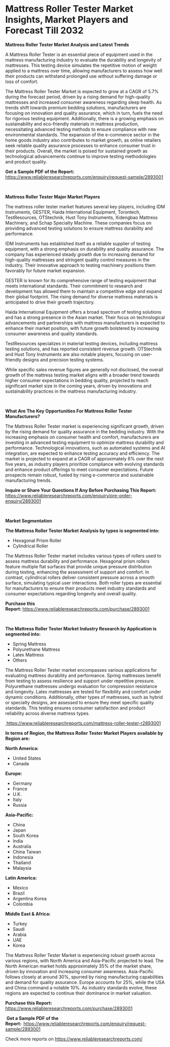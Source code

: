 <p><h1>Mattress Roller Tester Market Insights, Market Players and Forecast Till 2032</h1></p><p><strong>Mattress Roller Tester Market Analysis and Latest Trends</strong></p>
<p><p>A Mattress Roller Tester is an essential piece of equipment used in the mattress manufacturing industry to evaluate the durability and longevity of mattresses. This testing device simulates the repetitive motion of weight applied to a mattress over time, allowing manufacturers to assess how well their products can withstand prolonged use without suffering damage or loss of comfort.</p><p>The Mattress Roller Tester Market is expected to grow at a CAGR of 5.7% during the forecast period, driven by a rising demand for high-quality mattresses and increased consumer awareness regarding sleep health. As trends shift towards premium bedding solutions, manufacturers are focusing on innovation and quality assurance, which in turn, fuels the need for rigorous testing equipment. Additionally, there is a growing emphasis on sustainability and eco-friendly materials in mattress production, necessitating advanced testing methods to ensure compliance with new environmental standards. The expansion of the e-commerce sector in the home goods industry also contributes to market growth, as online retailers seek reliable quality assurance processes to enhance consumer trust in their products. Overall, the market is poised for sustained growth as technological advancements continue to improve testing methodologies and product quality.</p></p>
<p><strong>Get a Sample PDF of the Report:&nbsp;</strong> <a href="https://www.reliableresearchreports.com/enquiry/request-sample/2893001?utm_campaign=2098&utm_medium=2&utm_source=Github&utm_content=ia&utm_term=15032025&utm_id=mattress-roller-tester">https://www.reliableresearchreports.com/enquiry/request-sample/2893001</a></p>
<p>&nbsp;</p>
<p><strong>Mattress Roller Tester Major Market Players</strong></p>
<p><p>The mattress roller tester market features several key players, including IDM Instruments, GESTER, Haida International Equipment, Torontech, TestResources, OTStechnik, Hust Tony Instruments, Xidengbao Mattress Machinery, and Schap Specialty Machine. These companies focus on providing advanced testing solutions to ensure mattress durability and performance.</p><p>IDM Instruments has established itself as a reliable supplier of testing equipment, with a strong emphasis on durability and quality assurance. The company has experienced steady growth due to increasing demand for high-quality mattresses and stringent quality control measures in the industry. Their innovative approach to testing machinery positions them favorably for future market expansion.</p><p>GESTER is known for its comprehensive range of testing equipment that meets international standards. Their commitment to research and development has allowed them to maintain a competitive edge and expand their global footprint. The rising demand for diverse mattress materials is anticipated to drive their growth trajectory.</p><p>Haida International Equipment offers a broad spectrum of testing solutions and has a strong presence in the Asian market. Their focus on technological advancements and partnerships with mattress manufacturers is expected to enhance their market position, with future growth bolstered by increasing consumer awareness and quality standards.</p><p>TestResources specializes in material testing devices, including mattress testing solutions, and has reported consistent revenue growth. OTStechnik and Hust Tony Instruments are also notable players, focusing on user-friendly designs and precision testing systems. </p><p>While specific sales revenue figures are generally not disclosed, the overall growth of the mattress testing market aligns with a broader trend towards higher consumer expectations in bedding quality, projected to reach significant market size in the coming years, driven by innovations and sustainability practices in the mattress manufacturing industry.</p></p>
<p>&nbsp;</p>
<p><strong>What Are The Key Opportunities For Mattress Roller Tester Manufacturers?</strong></p>
<p><p>The Mattress Roller Tester market is experiencing significant growth, driven by the rising demand for quality assurance in the bedding industry. With the increasing emphasis on consumer health and comfort, manufacturers are investing in advanced testing equipment to optimize mattress durability and performance. Technological innovations, such as automated systems and AI integration, are expected to enhance testing accuracy and efficiency. The market is projected to expand at a CAGR of approximately 6% over the next five years, as industry players prioritize compliance with evolving standards and enhance product offerings to meet consumer expectations. Future prospects remain robust, fueled by rising e-commerce and sustainable manufacturing trends.</p></p>
<p><strong>Inquire or Share Your Questions If Any Before Purchasing This Report:</strong> <a href="https://www.reliableresearchreports.com/enquiry/pre-order-enquiry/2893001?utm_campaign=2098&utm_medium=2&utm_source=Github&utm_content=ia&utm_term=15032025&utm_id=mattress-roller-tester">https://www.reliableresearchreports.com/enquiry/pre-order-enquiry/2893001</a></p>
<p>&nbsp;</p>
<p><strong>Market Segmentation</strong></p>
<p><strong>The Mattress Roller Tester Market Analysis by types is segmented into:</strong></p>
<p><ul><li>Hexagonal Prism Roller</li><li>Cylindrical Roller</li></ul></p>
<p><p>The Mattress Roller Tester market includes various types of rollers used to assess mattress durability and performance. Hexagonal prism rollers feature multiple flat surfaces that provide unique pressure distribution during testing, enhancing the assessment of support and comfort. In contrast, cylindrical rollers deliver consistent pressure across a smooth surface, simulating typical user interactions. Both roller types are essential for manufacturers to ensure their products meet industry standards and consumer expectations regarding longevity and overall quality.</p></p>
<p><strong>Purchase this Report:&nbsp;</strong><a href="https://www.reliableresearchreports.com/purchase/2893001?utm_campaign=2098&utm_medium=2&utm_source=Github&utm_content=ia&utm_term=15032025&utm_id=mattress-roller-tester">https://www.reliableresearchreports.com/purchase/2893001</a></p>
<p>&nbsp;</p>
<p><strong>The Mattress Roller Tester Market Industry Research by Application is segmented into:</strong></p>
<p><ul><li>Spring Mattress</li><li>Polyurethane Mattress</li><li>Latex Mattress</li><li>Others</li></ul></p>
<p><p>The Mattress Roller Tester market encompasses various applications for evaluating mattress durability and performance. Spring mattresses benefit from testing to assess resilience and support under repetitive pressure. Polyurethane mattresses undergo evaluation for compression resistance and longevity. Latex mattresses are tested for flexibility and comfort under dynamic conditions. Additionally, other types of mattresses, such as hybrid or specialty designs, are assessed to ensure they meet specific quality standards. This testing ensures consumer satisfaction and product reliability across diverse mattress types.</p></p>
<p><a href="https://www.reliableresearchreports.com/mattress-roller-tester-r2893001?utm_campaign=2098&utm_medium=2&utm_source=Github&utm_content=ia&utm_term=15032025&utm_id=mattress-roller-tester">&nbsp;https://www.reliableresearchreports.com/mattress-roller-tester-r2893001</a></p>
<p><strong>In terms of Region, the Mattress Roller Tester Market Players available by Region are:</strong></p>
<p>
    <p> <strong> North America: </strong>
        <ul>
            <li>United States</li>
            <li>Canada</li>
        </ul>
        </p> 
    <p> <strong> Europe: </strong>
        <ul>
            <li>Germany</li>
            <li>France</li>
            <li>U.K.</li>
            <li>Italy</li>
            <li>Russia</li>
        </ul>
        </p> 
    <p> <strong> Asia-Pacific: </strong>
        <ul>
            <li>China</li>
            <li>Japan</li>
            <li>South Korea</li>
            <li>India</li>
            <li>Australia</li>
            <li>China Taiwan</li>
            <li>Indonesia</li>
            <li>Thailand</li>
            <li>Malaysia</li>
        </ul>
        </p> 
    <p> <strong> Latin America: </strong>
        <ul>
            <li>Mexico</li>
            <li>Brazil</li>
            <li>Argentina Korea</li>
            <li>Colombia</li>
        </ul>
        </p> 
    <p> <strong> Middle East & Africa: </strong>
        <ul>
            <li>Turkey</li>
            <li>Saudi</li>
            <li>Arabia</li>
            <li>UAE</li>
            <li>Korea</li>
        </ul>
    </p>
    </p>
<p><p>The Mattress Roller Tester Market is experiencing robust growth across various regions, with North America and Asia-Pacific projected to lead. The North American market holds approximately 35% of the market share, driven by innovation and increasing consumer awareness. Asia-Pacific follows closely at around 30%, spurred by rising manufacturing capabilities and demand for quality assurance. Europe accounts for 25%, while the USA and China command a notable 10%. As industry standards evolve, these regions are expected to continue their dominance in market valuation.</p></p>
<p><strong>Purchase this Report: </strong><a href="https://www.reliableresearchreports.com/purchase/2893001?utm_campaign=2098&utm_medium=2&utm_source=Github&utm_content=ia&utm_term=15032025&utm_id=mattress-roller-tester">https://www.reliableresearchreports.com/purchase/2893001</a></p>
<p>&nbsp;<strong>Get a Sample PDF of the Report:&nbsp;&nbsp;</strong><a href="https://www.reliableresearchreports.com/enquiry/request-sample/2893001?utm_campaign=2098&utm_medium=2&utm_source=Github&utm_content=ia&utm_term=15032025&utm_id=mattress-roller-tester">https://www.reliableresearchreports.com/enquiry/request-sample/2893001</a></p>
<p><strong></strong></p>
<p>Check more reports on <a href="https://www.reliableresearchreports.com/?utm_campaign=2098&utm_medium=2&utm_source=Github&utm_content=ia&utm_term=15032025&utm_id=mattress-roller-tester">https://www.reliableresearchreports.com/</a></p>